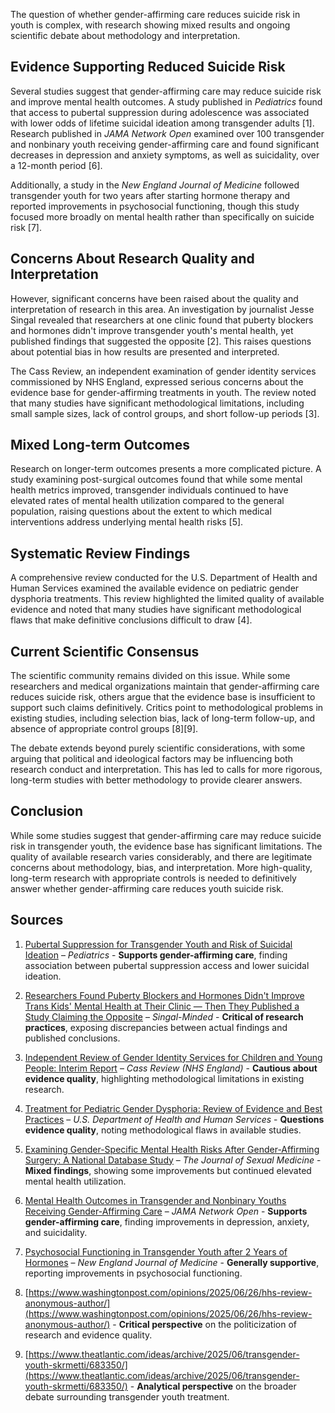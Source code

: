 The question of whether gender-affirming care reduces suicide risk in youth is complex, with research showing mixed results and ongoing scientific debate about methodology and interpretation.

## Evidence Supporting Reduced Suicide Risk

Several studies suggest that gender-affirming care may reduce suicide risk and improve mental health outcomes. A study published in *Pediatrics* found that access to pubertal suppression during adolescence was associated with lower odds of lifetime suicidal ideation among transgender adults [1]. Research published in *JAMA Network Open* examined over 100 transgender and nonbinary youth receiving gender-affirming care and found significant decreases in depression and anxiety symptoms, as well as suicidality, over a 12-month period [6].

Additionally, a study in the *New England Journal of Medicine* followed transgender youth for two years after starting hormone therapy and reported improvements in psychosocial functioning, though this study focused more broadly on mental health rather than specifically on suicide risk [7].

## Concerns About Research Quality and Interpretation

However, significant concerns have been raised about the quality and interpretation of research in this area. An investigation by journalist Jesse Singal revealed that researchers at one clinic found that puberty blockers and hormones didn't improve transgender youth's mental health, yet published findings that suggested the opposite [2]. This raises questions about potential bias in how results are presented and interpreted.

The Cass Review, an independent examination of gender identity services commissioned by NHS England, expressed serious concerns about the evidence base for gender-affirming treatments in youth. The review noted that many studies have significant methodological limitations, including small sample sizes, lack of control groups, and short follow-up periods [3].

## Mixed Long-term Outcomes

Research on longer-term outcomes presents a more complicated picture. A study examining post-surgical outcomes found that while some mental health metrics improved, transgender individuals continued to have elevated rates of mental health utilization compared to the general population, raising questions about the extent to which medical interventions address underlying mental health risks [5].

## Systematic Review Findings

A comprehensive review conducted for the U.S. Department of Health and Human Services examined the available evidence on pediatric gender dysphoria treatments. This review highlighted the limited quality of available evidence and noted that many studies have significant methodological flaws that make definitive conclusions difficult to draw [4].

## Current Scientific Consensus

The scientific community remains divided on this issue. While some researchers and medical organizations maintain that gender-affirming care reduces suicide risk, others argue that the evidence base is insufficient to support such claims definitively. Critics point to methodological problems in existing studies, including selection bias, lack of long-term follow-up, and absence of appropriate control groups [8][9].

The debate extends beyond purely scientific considerations, with some arguing that political and ideological factors may be influencing both research conduct and interpretation. This has led to calls for more rigorous, long-term studies with better methodology to provide clearer answers.

## Conclusion

While some studies suggest that gender-affirming care may reduce suicide risk in transgender youth, the evidence base has significant limitations. The quality of available research varies considerably, and there are legitimate concerns about methodology, bias, and interpretation. More high-quality, long-term research with appropriate controls is needed to definitively answer whether gender-affirming care reduces youth suicide risk.

## Sources

1. [Pubertal Suppression for Transgender Youth and Risk of Suicidal Ideation](https://publications.aap.org/pediatrics/article-abstract/145/2/e20191725/68259/Pubertal-Suppression-for-Transgender-Youth-and?redirectedFrom=fulltext) – *Pediatrics* - **Supports gender-affirming care**, finding association between pubertal suppression access and lower suicidal ideation.

2. [Researchers Found Puberty Blockers and Hormones Didn't Improve Trans Kids' Mental Health at Their Clinic — Then They Published a Study Claiming the Opposite](https://jessesingal.substack.com/p/researchers-found-puberty-blockers) – *Singal-Minded* - **Critical of research practices**, exposing discrepancies between actual findings and published conclusions.

3. [Independent Review of Gender Identity Services for Children and Young People: Interim Report](https://webarchive.nationalarchives.gov.uk/ukgwa/20250310143846mp_/https://cass.independent-review.uk/wp-content/uploads/2022/03/Cass-Review-Interim-Report-Final-Web-Accessible.pdf) – *Cass Review (NHS England)* - **Cautious about evidence quality**, highlighting methodological limitations in existing research.

4. [Treatment for Pediatric Gender Dysphoria: Review of Evidence and Best Practices](https://archive.jwest.org/Research/DHHS2025-GenderDysphoria.pdf) – *U.S. Department of Health and Human Services* - **Questions evidence quality**, noting methodological flaws in available studies.

5. [Examining Gender-Specific Mental Health Risks After Gender-Affirming Surgery: A National Database Study](https://academic.oup.com/jsm/article-abstract/22/4/645/8042063) – *The Journal of Sexual Medicine* - **Mixed findings**, showing some improvements but continued elevated mental health utilization.

6. [Mental Health Outcomes in Transgender and Nonbinary Youths Receiving Gender-Affirming Care](https://pubmed.ncbi.nlm.nih.gov/35212746/) – *JAMA Network Open* - **Supports gender-affirming care**, finding improvements in depression, anxiety, and suicidality.

7. [Psychosocial Functioning in Transgender Youth after 2 Years of Hormones](https://pubmed.ncbi.nlm.nih.gov/36652355/) – *New England Journal of Medicine* - **Generally supportive**, reporting improvements in psychosocial functioning.

8. [https://www.washingtonpost.com/opinions/2025/06/26/hhs-review-anonymous-author/](https://www.washingtonpost.com/opinions/2025/06/26/hhs-review-anonymous-author/) - **Critical perspective** on the politicization of research and evidence quality.

9. [https://www.theatlantic.com/ideas/archive/2025/06/transgender-youth-skrmetti/683350/](https://www.theatlantic.com/ideas/archive/2025/06/transgender-youth-skrmetti/683350/) - **Analytical perspective** on the broader debate surrounding transgender youth treatment.